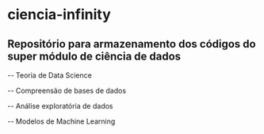 # ciencia-infinity
## Repositório para armazenamento dos códigos do super módulo de ciência de dados

-- Teoria de Data Science

-- Compreensão de bases de dados

-- Análise exploratória de dados

-- Modelos de Machine Learning

